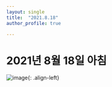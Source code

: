 ```yaml
---
layout: single
title:  "2021.8.18"
author_profile: true

---
```


# 2021년 8월 18일 아침
![image](/assets/images/20210818.jpg){: .align-left}
